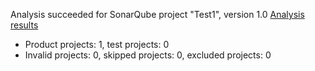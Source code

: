 Analysis succeeded for SonarQube project "Test1", version 1.0 [Analysis results](http://localhost:9000/dashboard/index/org.sonarqube:test)
- Product projects: 1, test projects: 0
- Invalid projects: 0, skipped projects: 0, excluded projects: 0
